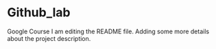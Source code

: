 # Github_lab
Google Course
I am editing the README file. Adding some more details about the project description.
